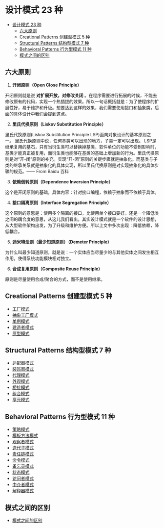 # 设计模式 23 种

<!-- TOC -->

- [设计模式 23 种](#设计模式-23-种)
    - [六大原则](#六大原则)
    - [Creational Patterns 创建型模式 5 种](#creational-patterns-创建型模式-5-种)
    - [Structural Patterns 结构型模式 7 种](#structural-patterns-结构型模式-7-种)
    - [Behavioral Patterns 行为型模式 11 种](#behavioral-patterns-行为型模式-11-种)
    - [模式之间的区别](#模式之间的区别)

<!-- /TOC -->

## 六大原则

1. **开闭原则（Open Close Principle）**  

开闭原则就是说 **对扩展开放，对修改关闭** 。在程序需要进行拓展的时候，不能去修改原有的代码，实现一个热插拔的效果。所以一句话概括就是：为了使程序的扩展性好，易于维护和升级。想要达到这样的效果，我们需要使用接口和抽象类，后面的具体设计中我们会提到这点。

2. **里氏代换原则（Liskov Substitution Principle）**  

里氏代换原则(Liskov Substitution Principle LSP)面向对象设计的基本原则之一。 里氏代换原则中说，任何基类可以出现的地方，子类一定可以出现。 LSP是继承复用的基石，只有当衍生类可以替换掉基类，软件单位的功能不受到影响时，基类才能真正被复用，而衍生类也能够在基类的基础上增加新的行为。里氏代换原则是对“开-闭”原则的补充。实现“开-闭”原则的关键步骤就是抽象化。而基类与子类的继承关系就是抽象化的具体实现，所以里氏代换原则是对实现抽象化的具体步骤的规范。—— From Baidu 百科

3. **依赖倒转原则（Dependence Inversion Principle）**  


这个是开闭原则的基础，具体内容：针对接口编程，依赖于抽象而不依赖于具体。

4. **接口隔离原则（Interface Segregation Principle）**  


这个原则的意思是：使用多个隔离的接口，比使用单个接口要好。还是一个降低类之间的耦合度的意思，从这儿我们看出，其实设计模式就是一个软件的设计思想，从大型软件架构出发，为了升级和维护方便。所以上文中多次出现：降低依赖，降低耦合。

5. **迪米特法则（最少知道原则）（Demeter Principle）**  

为什么叫最少知道原则，就是说：一个实体应当尽量少的与其他实体之间发生相互作用，使得系统功能模块相对独立。


6. **合成复用原则（Composite Reuse Principle）**  


原则是尽量使用合成/聚合的方式，而不是使用继承。



## Creational Patterns 创建型模式 5 种

- [工厂模式](1_工厂模式.md)
- [抽象工厂模式](2_抽象工厂模式.md)
- [单例模式](3_单例模式.md)
- [建造者模式](4_建造者模式.md)
- [原型模式](5_原型模式.md)

##  Structural Patterns 结构型模式 7 种

  - [适配器模式](6_适配器模式.md)
  - [装饰器模式](7_装饰器模式.md)
  - [代理模式](8_代理模式.md)
  - [外观模式](9_外观模式.md)
  - [桥接模式](10_桥接模式.md)
  - [组合模式](11_组合模式.md)
  - [享元模式](12_享元模式.md)

## Behavioral Patterns 行为型模式 11 种

 - [策略模式](13_策略模式.md)
 - [模板方法模式](14_模板方法模式.md)
 - [观察者模式](15_观察者模式.md)
 - [迭代子模式](16_迭代子模式.md)
 - [责任链模式](17_责任链模式.md)
 - [命令模式](18_命令模式.md)
 - [备忘录模式](19_备忘录模式.md)
 - [状态模式](20_状态模式.md)
 - [访问者模式](21_访问者模式.md)
 - [中介者模式](22_中介者模式.md)
 - [解释器模式](23_解释器模式.md)

## 模式之间的区别

- [模式之间的区别](24_模式之间的区别.md)

